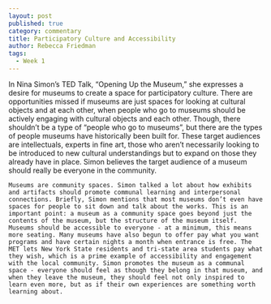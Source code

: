 ```yaml
---
layout: post
published: true
category: commentary
title: Participatory Culture and Accessibility
author: Rebecca Friedman
tags:
  - Week 1
---
```


In Nina Simon’s TED Talk, “Opening Up the Museum,” she expresses a desire for museums to create a space for participatory culture. There are opportunities missed if museums are just spaces for looking at cultural objects and at each other, when people who go to museums should be actively engaging with cultural objects and each other. Though, there shouldn’t be a type of “people who go to museums”, but there are the types of people museums have historically been built for. These target audiences are intellectuals, experts in fine art, those who aren’t necessarily looking to be introduced to new cultural understandings but to expand on those they already have in place. Simon believes the target audience of a museum should really be everyone in the community. 

	Museums are community spaces. Simon talked a lot about how exhibits and artifacts should promote communal learning and interpersonal connections. Briefly, Simon mentions that most museums don’t even have spaces for people to sit down and talk about the works. This is an important point: a museum as a community space goes beyond just the contents of the museum, but the structure of the museum itself. Museums should be accessible to everyone - at a minimum, this means more seating. Many museums have also begun to offer pay what you want  programs and have certain nights a month when entrance is free. The MET lets New York State residents and tri-state area students pay what they wish, which is a prime example of accessibility and engagement with the local community. Simon promotes the museum as a communal space - everyone should feel as though they belong in that museum, and when they leave the museum, they should feel not only inspired to learn even more, but as if their own experiences are something worth learning about.